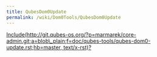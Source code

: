 ```yaml
---
title: QubesDom0Update
permalink: /wiki/Dom0Tools/QubesDom0Update
---
```


[Include(http://git.qubes-os.org/?p=marmarek/core-admin.git;a=blob\_plain;f=doc/qubes-tools/qubes-dom0-update.rst;hb=master, text/x-rst)?](/wiki/Dom0Tools/Include(http%3A/git.qubes-os.org?p=marmarek/core-admin.git;a=blob_plain;f=doc/qubes-tools/qubes-dom0-update.rst;hb=master,%20text/x-rst))
